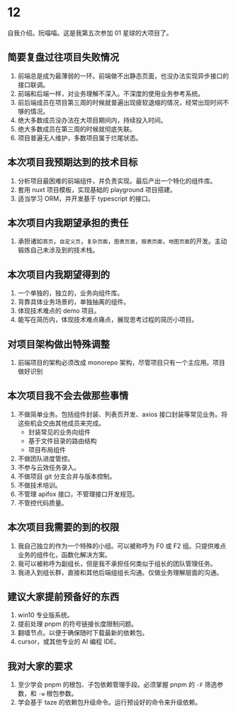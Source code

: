 # 12

自我介绍。阮喵喵。这是我第五次参加 01 星球的大项目了。

## 简要复盘过往项目失败情况

1. 前端总是成为最薄弱的一环。前端做不出静态页面，也没办法实现异步接口的接口联调。
2. 前端和后端一样，对业务理解不深入。不深度的使用业务参考系统。
3. 前后端成员在项目第三周的时候就普遍出现疲软退缩的情况，经常出现时间不够的情况。
4. 绝大多数成员没办法在大项目期间内，持续投入时间。
5. 绝大多数成员在第三周的时候就彻底失联。
6. 项目普遍无人维护，多数项目属于烂尾状态。

## 本次项目我预期达到的技术目标

1. 分析项目最困难的前端组件，并负责实现。最后产出一个特化的组件库。
2. 套用 nuxt 项目模板，实现基础的 playground 项目搭建。
3. 适当学习 ORM，并开发基于 typescript 的接口。

## 本次项目内我期望承担的责任

1. 承担诸如`首页`，`自定义页`，`复杂页面`，`图表页面`，`报表页面`，`地图页面`的开发。主动锻炼自己未涉及到的技术栈。

## 本次项目内我期望得到的

1. 一个单独的，独立的，业务向组件库。
2. 背靠具体业务场景的，单独抽离的组件。
3. 体现技术难点的 demo 项目。
4. 能写在简历内，体现技术难点痛点，展现思考过程的简历小项目。

## 对项目架构做出特殊调整

1. 前端项目的架构必须改成 monorepo 架构，尽管项目只有一个主应用。项目做好识别

## 本次项目我不会去做那些事情

1. 不做简单业务。包括组件封装、列表页开发、axios 接口封装等常见业务。将这些机会交由其他成员来完成。
   - 封装常见的业务向组件
   - 基于文件目录的路由结构
   - 项目布局组件
2. 不做团队进度管控。
3. 不参与云效任务录入。
4. 不做项目 git 分支合并与版本控制。
5. 不做技术培训。
6. 不管理 apifox 接口，不管理接口开发规范。
7. 不管控代码质量。

## 本次项目我需要的到的权限

1. 我自己独立的作为一个特殊的小组。可以被称呼为 F0 或 F2 组。只提供难点业务的组件化，函数化解决方案。
2. 我可以被称呼为副组长，但是我不承担任何类似于组长的团队管理任务。
3. 我进入到组长群，直接和其他后端组组长沟通。仅做业务理解层面的沟通。

## 建议大家提前预备好的东西

1. win10 专业版系统。
2. 提前处理 pnpm 的符号链接长度限制问题。
3. 翻墙节点。以便于确保随时下载最新的依赖包。
4. cursor，或其他专业的 AI 编程 IDE。

## 我对大家的要求

1. 至少学会 pnpm 的根包、子包依赖管理手段。必须掌握 pnpm 的 `-F` 筛选参数，和 `-w` 根包参数。
2. 学会基于 taze 的依赖包升级命令。运行预设好的命令来升级依赖。
